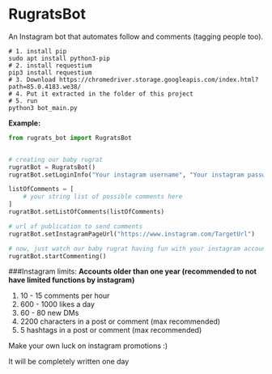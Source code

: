 # RugratsBot


An Instagram bot that automates follow and comments (tagging people too).

```shell
# 1. install pip
sudo apt install python3-pip
# 2. install requestium
pip3 install requestium
# 3. Download https://chromedriver.storage.googleapis.com/index.html?path=85.0.4183.we38/
# 4. Put it extracted in the folder of this project
# 5. run
python3 bot_main.py
````

**Example:**

```python
from rugrats_bot import RugratsBot


# creating our baby rugrat
rugratBot = RugratsBot()
rugratBot.setLoginInfo("Your instagram username", "Your instagram password")

listOfComments = [
    # your string list of possible comments here
]
rugratBot.setListOfComments(listOfComments)

# url of publication to send comments
rugratBot.setInstagramPageUrl("https://www.instagram.com/TargetUrl")

# now, just watch our baby rugrat having fun with your instagram account
rugratBot.startCommenting()
```

###Instagram limits:
**Accounts older than one year (recommended to not have limited functions by instagram)**
 1. 10 - 15 comments per hour
 2. 600 - 1000 likes a day
 3. 60 - 80 new DMs
 4. 2200 characters in a post or comment (max recommended)
 5. 5 hashtags in a post or comment (max recommended)


Make your own luck on instagram promotions :)



It will be completely written one day

